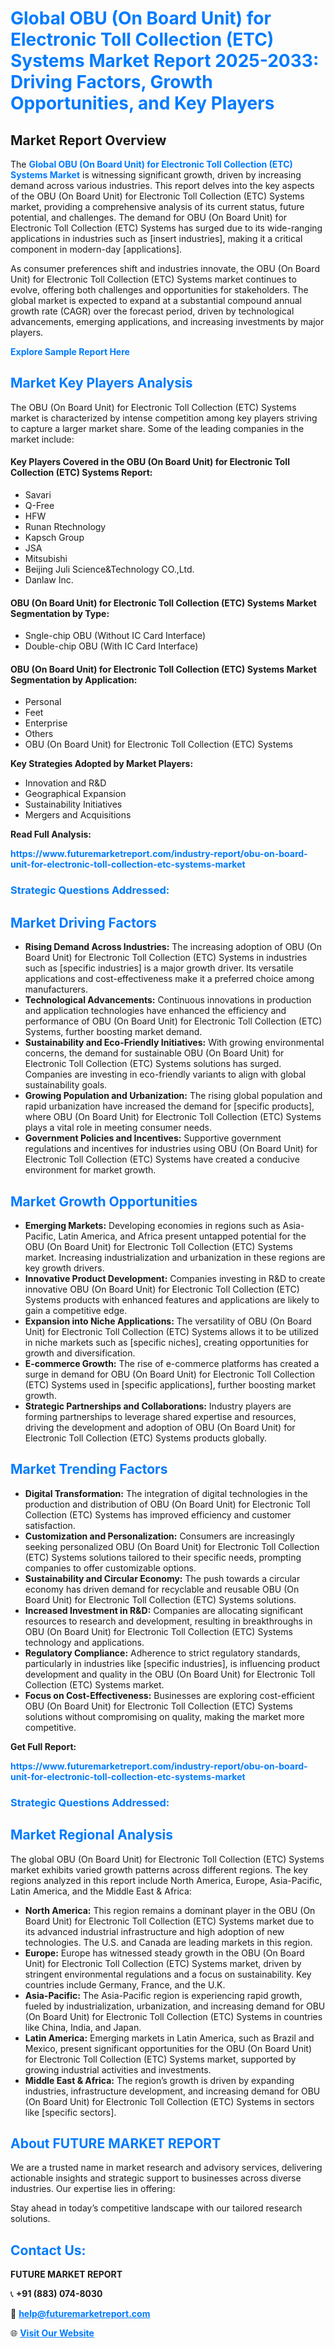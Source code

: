 <h1 style="color: #007BFF;">Global OBU (On Board Unit) for Electronic Toll Collection (ETC) Systems Market Report 2025-2033: Driving Factors, Growth Opportunities, and Key Players</h1>

<section id="overview">
<h2>Market Report Overview</h2>
<p>The <a href="https://www.futuremarketreport.com/industry-report/obu-on-board-unit-for-electronic-toll-collection-etc-systems-market" style="color: #007BFF; text-decoration: none;"><strong>Global OBU (On Board Unit) for Electronic Toll Collection (ETC) Systems Market</strong></a> is witnessing significant growth, driven by increasing demand across various industries. This report delves into the key aspects of the OBU (On Board Unit) for Electronic Toll Collection (ETC) Systems market, providing a comprehensive analysis of its current status, future potential, and challenges. The demand for OBU (On Board Unit) for Electronic Toll Collection (ETC) Systems has surged due to its wide-ranging applications in industries such as [insert industries], making it a critical component in modern-day [applications].</p>
<p>As consumer preferences shift and industries innovate, the OBU (On Board Unit) for Electronic Toll Collection (ETC) Systems market continues to evolve, offering both challenges and opportunities for stakeholders. The global market is expected to expand at a substantial compound annual growth rate (CAGR) over the forecast period, driven by technological advancements, emerging applications, and increasing investments by major players.</p>
</section>

<section id="overview">
<p><a href="https://www.futuremarketreport.com/request-sample/reportId=126708" style="color: #007BFF; text-decoration: none;"><strong>Explore Sample Report Here</strong></a></p>
</section>

<section id="key-players">
<h2 style="color: #007BFF;">Market Key Players Analysis</h2>
<p>The OBU (On Board Unit) for Electronic Toll Collection (ETC) Systems market is characterized by intense competition among key players striving to capture a larger market share. Some of the leading companies in the market include:</p>
<h4>Key Players Covered in the OBU (On Board Unit) for Electronic Toll Collection (ETC) Systems Report:</h4>
<ul><li>Savari</li><li>Q-Free</li><li>HFW</li><li>Runan Rtechnology</li><li>Kapsch Group</li><li>JSA</li><li>Mitsubishi</li><li>Beijing Juli Science&amp;Technology CO.,Ltd.</li><li>Danlaw Inc.</li></ul>
<h4>OBU (On Board Unit) for Electronic Toll Collection (ETC) Systems Market Segmentation by Type:</h4>
<ul><li>Sngle-chip OBU (Without IC Card Interface)</li><li>Double-chip OBU (With IC Card Interface)</li></ul>

<h4>OBU (On Board Unit) for Electronic Toll Collection (ETC) Systems Market Segmentation by Application:</h4>
<ul><li>Personal</li><li>Feet</li><li>Enterprise</li><li>Others</li><li>OBU (On Board Unit) for Electronic Toll Collection (ETC) Systems</li></ul>
<p><strong>Key Strategies Adopted by Market Players:</strong></p>
<ul>
<li>Innovation and R&D</li>
<li>Geographical Expansion</li>
<li>Sustainability Initiatives</li>
<li>Mergers and Acquisitions</li>
</ul>
</section>

<section>
<p><strong>Read Full Analysis: </strong></p><a href="https://www.futuremarketreport.com/industry-report/obu-on-board-unit-for-electronic-toll-collection-etc-systems-market" style="color: #007BFF; text-decoration: none;"><strong>https://www.futuremarketreport.com/industry-report/obu-on-board-unit-for-electronic-toll-collection-etc-systems-market</strong></a>
<h3 style="color: #007BFF;">Strategic Questions Addressed:</h3>
</section>

<section id="driving-factors">
<h2 style="color: #007BFF;">Market Driving Factors</h2>
<ul>
<li><strong>Rising Demand Across Industries:</strong> The increasing adoption of OBU (On Board Unit) for Electronic Toll Collection (ETC) Systems in industries such as [specific industries] is a major growth driver. Its versatile applications and cost-effectiveness make it a preferred choice among manufacturers.</li>
<li><strong>Technological Advancements:</strong> Continuous innovations in production and application technologies have enhanced the efficiency and performance of OBU (On Board Unit) for Electronic Toll Collection (ETC) Systems, further boosting market demand.</li>
<li><strong>Sustainability and Eco-Friendly Initiatives:</strong> With growing environmental concerns, the demand for sustainable OBU (On Board Unit) for Electronic Toll Collection (ETC) Systems solutions has surged. Companies are investing in eco-friendly variants to align with global sustainability goals.</li>
<li><strong>Growing Population and Urbanization:</strong> The rising global population and rapid urbanization have increased the demand for [specific products], where OBU (On Board Unit) for Electronic Toll Collection (ETC) Systems plays a vital role in meeting consumer needs.</li>
<li><strong>Government Policies and Incentives:</strong> Supportive government regulations and incentives for industries using OBU (On Board Unit) for Electronic Toll Collection (ETC) Systems have created a conducive environment for market growth.</li>
</ul>
</section>

<section id="growth-opportunities">
<h2 style="color: #007BFF;">Market Growth Opportunities</h2>
<ul>
<li><strong>Emerging Markets:</strong> Developing economies in regions such as Asia-Pacific, Latin America, and Africa present untapped potential for the OBU (On Board Unit) for Electronic Toll Collection (ETC) Systems market. Increasing industrialization and urbanization in these regions are key growth drivers.</li>
<li><strong>Innovative Product Development:</strong> Companies investing in R&D to create innovative OBU (On Board Unit) for Electronic Toll Collection (ETC) Systems products with enhanced features and applications are likely to gain a competitive edge.</li>
<li><strong>Expansion into Niche Applications:</strong> The versatility of OBU (On Board Unit) for Electronic Toll Collection (ETC) Systems allows it to be utilized in niche markets such as [specific niches], creating opportunities for growth and diversification.</li>
<li><strong>E-commerce Growth:</strong> The rise of e-commerce platforms has created a surge in demand for OBU (On Board Unit) for Electronic Toll Collection (ETC) Systems used in [specific applications], further boosting market growth.</li>
<li><strong>Strategic Partnerships and Collaborations:</strong> Industry players are forming partnerships to leverage shared expertise and resources, driving the development and adoption of OBU (On Board Unit) for Electronic Toll Collection (ETC) Systems products globally.</li>
</ul>
</section>

<section id="trending-factors">
<h2 style="color: #007BFF;">Market Trending Factors</h2>
<ul>
<li><strong>Digital Transformation:</strong> The integration of digital technologies in the production and distribution of OBU (On Board Unit) for Electronic Toll Collection (ETC) Systems has improved efficiency and customer satisfaction.</li>
<li><strong>Customization and Personalization:</strong> Consumers are increasingly seeking personalized OBU (On Board Unit) for Electronic Toll Collection (ETC) Systems solutions tailored to their specific needs, prompting companies to offer customizable options.</li>
<li><strong>Sustainability and Circular Economy:</strong> The push towards a circular economy has driven demand for recyclable and reusable OBU (On Board Unit) for Electronic Toll Collection (ETC) Systems solutions.</li>
<li><strong>Increased Investment in R&D:</strong> Companies are allocating significant resources to research and development, resulting in breakthroughs in OBU (On Board Unit) for Electronic Toll Collection (ETC) Systems technology and applications.</li>
<li><strong>Regulatory Compliance:</strong> Adherence to strict regulatory standards, particularly in industries like [specific industries], is influencing product development and quality in the OBU (On Board Unit) for Electronic Toll Collection (ETC) Systems market.</li>
<li><strong>Focus on Cost-Effectiveness:</strong> Businesses are exploring cost-efficient OBU (On Board Unit) for Electronic Toll Collection (ETC) Systems solutions without compromising on quality, making the market more competitive.</li>
</ul>
</section>

<section>
<p><strong>Get Full Report: </strong></p><a href="https://www.futuremarketreport.com/industry-report/obu-on-board-unit-for-electronic-toll-collection-etc-systems-market" style="color: #007BFF; text-decoration: none;"><strong>https://www.futuremarketreport.com/industry-report/obu-on-board-unit-for-electronic-toll-collection-etc-systems-market</strong></a>
<h3 style="color: #007BFF;">Strategic Questions Addressed:</h3>
</section>


<section id="regional-analysis">
<h2 style="color: #007BFF;">Market Regional Analysis</h2>
<p>The global OBU (On Board Unit) for Electronic Toll Collection (ETC) Systems market exhibits varied growth patterns across different regions. The key regions analyzed in this report include North America, Europe, Asia-Pacific, Latin America, and the Middle East & Africa:</p>
<ul>
<li><strong>North America:</strong> This region remains a dominant player in the OBU (On Board Unit) for Electronic Toll Collection (ETC) Systems market due to its advanced industrial infrastructure and high adoption of new technologies. The U.S. and Canada are leading markets in this region.</li>
<li><strong>Europe:</strong> Europe has witnessed steady growth in the OBU (On Board Unit) for Electronic Toll Collection (ETC) Systems market, driven by stringent environmental regulations and a focus on sustainability. Key countries include Germany, France, and the U.K.</li>
<li><strong>Asia-Pacific:</strong> The Asia-Pacific region is experiencing rapid growth, fueled by industrialization, urbanization, and increasing demand for OBU (On Board Unit) for Electronic Toll Collection (ETC) Systems in countries like China, India, and Japan.</li>
<li><strong>Latin America:</strong> Emerging markets in Latin America, such as Brazil and Mexico, present significant opportunities for the OBU (On Board Unit) for Electronic Toll Collection (ETC) Systems market, supported by growing industrial activities and investments.</li>
<li><strong>Middle East & Africa:</strong> The region’s growth is driven by expanding industries, infrastructure development, and increasing demand for OBU (On Board Unit) for Electronic Toll Collection (ETC) Systems in sectors like [specific sectors].</li>
</ul>
</section>

<footer>
<h2 style="color: #007BFF;">About FUTURE MARKET REPORT</h2>
<p>We are a trusted name in market research and advisory services, delivering actionable insights and strategic support to businesses across diverse industries. Our expertise lies in offering:</p>

<p>Stay ahead in today’s competitive landscape with our tailored research solutions.</p>

<h2 style="color: #007BFF;">Contact Us:</h2>
<p><strong>FUTURE MARKET REPORT</strong></p>
<p>📞 <strong>+91 (883) 074-8030</strong></p>
<p>📧 <strong><a href="mailto:help@futuremarketreport.com" style="color: #007BFF;">help@futuremarketreport.com</a></strong></p>
<p>🌐 <strong><a href="https://www.futuremarketreport.com/" style="color: #007BFF;">Visit Our Website</a></strong></p>
</footer>